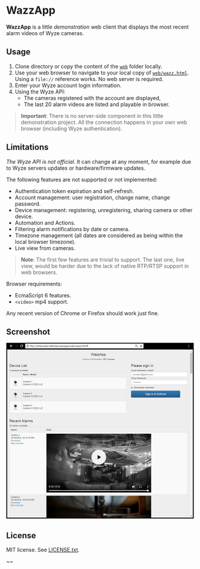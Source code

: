# WazzApp

**WazzApp** is a little _demonstration_ web client that displays the most recent alarm videos of Wyze cameras.

## Usage

1. Clone directory or copy the content of the [`web`](https://bitbucket.org/ralfoide/wazzapp/src/HEAD/web/) folder locally.
2. Use your web browser to navigate to your local copy of [`web/wazz.html`](https://bitbucket.org/ralfoide/wazzapp/src/HEAD/web/wazz.html). Using a `file://` reference works. No web server is required.
3. Enter your Wyze account login information.
4. Using the Wyze API:
    * The cameras registered with the account are displayed,
    * The last 20 alarm videos are listed and playable in browser.

>**Important**: There is no server-side component in this little demonstration project. All the connection happens in your own web browser (including Wyze authentication).


## Limitations

_The Wyze API is not official_. It can change at any moment, for example due to Wyze servers updates or hardware/firmware updates.

The following features are not supported or not implemented:

* Authentication token expiration and self-refresh.
* Account management: user registration, change name, change password.
* Device management: registering, unregistering, sharing camera or other device.
* Automation and Actions.
* Filtering alarm notifications by date or camera.
* Timezone management (all dates are considered as being within the local browser timezone).
* Live view from cameras.

>**Note**: The first few features are trivial to support.
The last one, live view, would be harder due to the lack of native RTP/RTSP support in web browsers.

Browser requirements:

* EcmaScript 6 features.
* `<video>` mp4 support.

Any recent version of Chrome or Firefox should work just fine.


## Screenshot

![screenshot](distrib/screenshot.jpg)


## License

MIT license. See [LICENSE.txt](https://bitbucket.org/ralfoide/wazzapp/src/HEAD/LICENSE.txt).

~~
